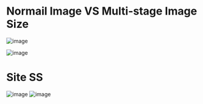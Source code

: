 # Normail Image VS Multi-stage Image Size
![image](https://github.com/umer6921/multi-stage-docker/assets/75561123/08994332-714f-4cd0-95d9-e8e639854bd2)

![image](https://github.com/umer6921/multi-stage-docker/assets/75561123/555a374f-5d02-4996-9802-fd2b3db57f21)

# Site SS
![image](https://github.com/umer6921/multi-stage-docker/assets/75561123/2cd54e68-bd54-4220-a24e-d0baf7022b77)
![image](https://github.com/umer6921/multi-stage-docker/assets/75561123/d71f3c9c-9098-4d87-9174-614dde69a3cd)
